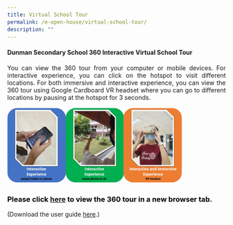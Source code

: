 ```yaml
---
title: Virtual School Tour
permalink: /e-open-house/virtual-school-tour/
description: ""
---
```

#### Dunman Secondary School 360 Interactive Virtual School Tour

<p style="text-align: justify;">You can view the 360 tour from your computer or mobile devices. For interactive experience, you can click on the hotspot to visit different locations. For both immersive and interactive experience, you can view the 360 tour using Google Cardboard VR headset where you can go to different locations by pausing at the hotspot for 3 seconds.</p>

<img src="/images/E%20Open%20House/virtual_sch_tour.png"
     style="width:80%">

### <span style = "color: black">Please click <b><a href="https://ths.li/5394El" target="_blank">here</a></b> to view the 360 tour in a new browser tab.</span>

(Download the user guide  <a href="/files/Sec%202%20eStreaming/360_virtual_tour_user_guide.pdf" target="_blank">here</a>.)